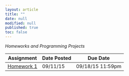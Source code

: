 ```yaml
---
layout: article
title: ""
date: null
modified: null
published: true
toc: false
---
```


*Homeworks and Programming Projects*

Assignment | Date Posted | Due Date
---------- | ----------- | --------
[Homework 1](http://enee459c.github.io/homeworks/hw1.pdf) | 09/11/15         | 09/18/15 11:59pm


